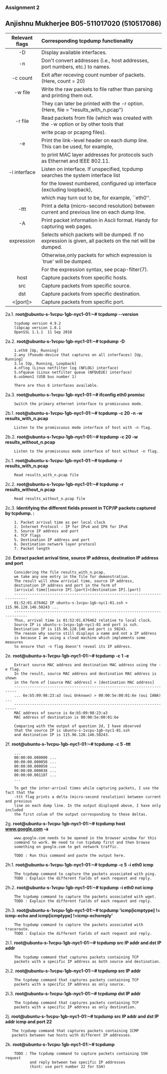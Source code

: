 ### Assignment 2

## Anjishnu Mukherjee B05-511017020 (510517086)

| Relevant flags | Corresponding tcpdump functionality                                                                     |
| :------------: | :------------------------------------------------------------------------------------------------------ |
|       -D       | Display available interfaces.                                                                           |
|       -n       | Don't convert addresses (i.e., host addresses, port numbers, etc.) to names.                            |
|    -c count    | Exit after receving count number of packets. (Here, count = 20)                                         |
|    -w file     | Write the raw packets to file rather than parsing and printing them out.                                |
|                | They can later be printed with the -r option. (Here, file = "results_with_n.pcap")                      |
|    -r file     | Read packets from file (which was created with the -w option or by other tools that                     |
|                | write pcap or pcapng files).                                                                            |
|       -e       | Print the link-level header on each dump line. This can be used, for example,                           |
|                | to print MAC layer addresses for protocols such as Ethernet and IEEE 802.11.                            |
|  -i interface  | Listen on interface. If unspecified, tcpdump searches the system interface list                         |
|                | for the lowest numbered, configured up interface (excluding loopback),                                  |
|                | which may turn out to be, for example, ``eth0''.                                                        |
|      -ttt      | Print a delta (micro-second resolution) between current and previous line on each dump line.            |
|       -A       | Print packet information in Ascii format. Handy for capturing web pages.                                |
|   expression   | Selects which packets will be dumped. If no expression is given, all packets on the net will be dumped. |
|                | Otherwise,only packets for which expression is `true' will be dumped.                                   |
|                | For the expression syntax, see pcap-filter(7).                                                          |
|      host      | Capture packets from specific hosts.                                                                    |
|      src       | Capture packets from specific source.                                                                   |
|      dst       | Capture packets from specific destination.                                                              |
|    <[port]>    | Capture packets from specific port.                                                                     |

2a.1. **root@ubuntu-s-1vcpu-1gb-nyc1-01:~# tcpdump --version**

        tcpdump version 4.9.2
        libpcap version 1.8.1
        OpenSSL 1.1.1  11 Sep 2018

2a.2. **root@ubuntu-s-1vcpu-1gb-nyc1-01:~# tcpdump -D**

        1.eth0 [Up, Running]
        2.any (Pseudo-device that captures on all interfaces) [Up, Running]
        3.lo [Up, Running, Loopback]
        4.nflog (Linux netfilter log (NFLOG) interface)
        5.nfqueue (Linux netfilter queue (NFQUEUE) interface)
        6.usbmon1 (USB bus number 1)

        There are thus 6 interfaces available.

2a.3. **root@ubuntu-s-1vcpu-1gb-nyc1-01:~# ifconfig eth0 promisc**

        Switch the primary ethernet interface to promiscuous mode.

2b.1. **root@ubuntu-s-1vcpu-1gb-nyc1-01:~# tcpdump -c 20 -n -w results_with_n.pcap**

        Listen to the promiscuous mode interface of host with -n flag.

2b.2. **root@ubuntu-s-1vcpu-1gb-nyc1-01:~# tcpdump -c 20 -w results_without_n.pcap**

        Listen to the promiscuous mode interface of host without -n flag.

2c.1. **root@ubuntu-s-1vcpu-1gb-nyc1-01:~# tcpdump -r results_with_n.pcap**

        Read results_with_n.pcap file

2c.2. **root@ubuntu-s-1vcpu-1gb-nyc1-01:~# tcpdump -r results_without_n.pcap**

        Read results_without_n.pcap file

2c.3. **Identifying the different fields present in TCP/IP packets captured by tcpdump. :**

        1. Packet arrival time as per local clock
        2. Internet Protocol - IP for IPv4 and IP6 for IPv6
        3. Source IP address and port
        4. TCP flags
        5. Destination IP address and port
        6. Destination network layer protocol
        7. Packet length

2d. **Extract packet arrival time, source IP address, destination IP address and port**

        Considering the file results_with_n.pcap,
        we take any one entry in the file for demonstration.
        The result will show arrivial time, source IP address,
        destination IP address and port in the form of
        [arrivial time][source IP].[port]>[destination IP].[port]
        ----------------------------------------------------------------------------
        01:52:01.676462 IP ubuntu-s-1vcpu-1gb-nyc1-01.ssh > 115.96.128.146.50243 ...
        ----------------------------------------------------------------------------
        Thus, arrival time is 01:52:01.676462 relative to local clock.
        Source IP is ubuntu-s-1vcpu-1gb-nyc1-01 and port is ssh.
        Destination IP is 115.96.128.146 and port is 50243.
        The reason why source still displays a name and not a IP address
        is because I am using a cloud machine which implements some measures
        to ensure that -n flag doesn't reveal its IP address.

2e. **root@ubuntu-s-1vcpu-1gb-nyc1-01:~# tcpdump -c 1 -e**

        Extract source MAC address and destination MAC address using the -e flag.
        In the result, source MAC address and destination MAC address is shown
        in the form of [source MAC address] > [destination MAC address]
        -----------------------------------------------------------------------
        ... 6e:b5:09:98:23:a3 (oui Unknown) > 00:00:5e:00:01:6e (oui IANA) ...
        -----------------------------------------------------------------------
        MAC address of source is 6e:b5:09:98:23:a3
        MAC address of destination is 00:00:5e:00:01:6e

        Comparing with the output of question 2d, I have observed
        that the source IP is ubuntu-s-1vcpu-1gb-nyc1-01.ssh
        and destination IP is 115.96.128.146.50243.

2f. **root@ubuntu-s-1vcpu-1gb-nyc1-01:~# tcpdump -c 5 -ttt**

        ...
        00:00:00.000000 ...
        00:00:00.000058 ...
        00:00:00.000050 ...
        00:00:00.000038 ...
        00:00:00.001187 ...
        ...

        To get the inter-arrival times while capturing packets, I use the fact that the
        -ttt flag prints a delta (micro-second resolution) between current and previous
        line on each dump line. In the output displayed above, I have only included
        the first colum of the output corresponding to these deltas.

2g. **root@ubuntu-s-1vcpu-1gb-nyc1-01:~# tcpdump host www.google.com -a**

        www.google.com needs to be opened in the browser window for this
        command to work. We need to run tcpdump first and then browse
        something on google.com to get network traffic.

        TODO : Run this command and paste the output here.

2h.1. **root@ubuntu-s-1vcpu-1gb-nyc1-01:~# tcpdump -c 5 -i eth0 icmp**

        The tcpdump command to capture the packets associated with ping.
        TODO : Explain the different fields of each request and reply.

2h.2. **root@ubuntu-s-1vcpu-1gb-nyc1-01:~# tcpdump -i eth0 not icmp**

        The tcpdump command to capture the packets associated with wget.
        TODO : Explain the different fields of each request and reply.

2h.3. **root@ubuntu-s-1vcpu-1gb-nyc1-01:~# tcpdump 'icmp[icmptype] != icmp-echo and icmp[icmptype] !=icmp-echoreply'**

        The tcpdump command to capture the packets associated with traceroute.
        TODO : Explain the different fields of each request and reply.

2i.1. **root@ubuntu-s-1vcpu-1gb-nyc1-01:~# tcpdump src IP addr and dst IP addr**

        The tcpdump command that captures packets containing TCP
        packets with a specific IP address as both source and destination.

2i.2. **root@ubuntu-s-1vcpu-1gb-nyc1-01:~# tcpdump src IP addr**

        The tcpdump command that captures packets containing TCP
        packets with a specific IP address as only source.

2i.3. **root@ubuntu-s-1vcpu-1gb-nyc1-01:~# tcpdump dst IP addr**

        The tcpdump command that captures packets containing TCP
        packets with a specific IP address as only destination.

2j. **root@ubuntu-s-1vcpu-1gb-nyc1-01:~# tcpdump src IP addr and dst IP addr icmp and port 22**

       The tcpdump command that captures packets containing ICMP
       packets between two hosts with different IP addresses.

2k. **root@ubuntu-s-1vcpu-1gb-nyc1-01:~# tcpdump**

        TODO : The tcpdump command to capture packets containing SSH request
               and reply between two specific IP addresses
               (hint: use port number 22 for SSH)
